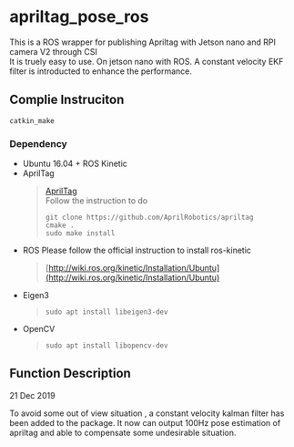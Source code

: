 # apriltag_pose_ros
This is a ROS wrapper for publishing Apriltag with Jetson nano and RPI camera V2 through CSI  
It is truely easy to use. On jetson nano with ROS. A constant velocity EKF filter is introducted to enhance the performance.  
## Complie Instruciton
```
catkin_make
```

### Dependency

 - Ubuntu 16.04 + ROS Kinetic
 - AprilTag
    > [AprilTag](https://github.com/AprilRobotics/apriltag)  
    > Follow the instruction to do  
    > ```
    > git clone https://github.com/AprilRobotics/apriltag  
    > cmake .  
    > sudo make install  
    >  ```
 - ROS
	Please follow the official instruction to install ros-kinetic 
	>[http://wiki.ros.org/kinetic/Installation/Ubuntu](http://wiki.ros.org/kinetic/Installation/Ubuntu)    
- Eigen3  
    >	```
	>	sudo apt install libeigen3-dev
	>	``` 
- OpenCV
	> ```
	> sudo apt install libopencv-dev
	> ```

## Function Description 

21 Dec 2019

To avoid some out of view situation , a constant velocity kalman filter has been added to the package. It now can output 100Hz pose estimation of apriltag and able to compensate some undesirable situation.